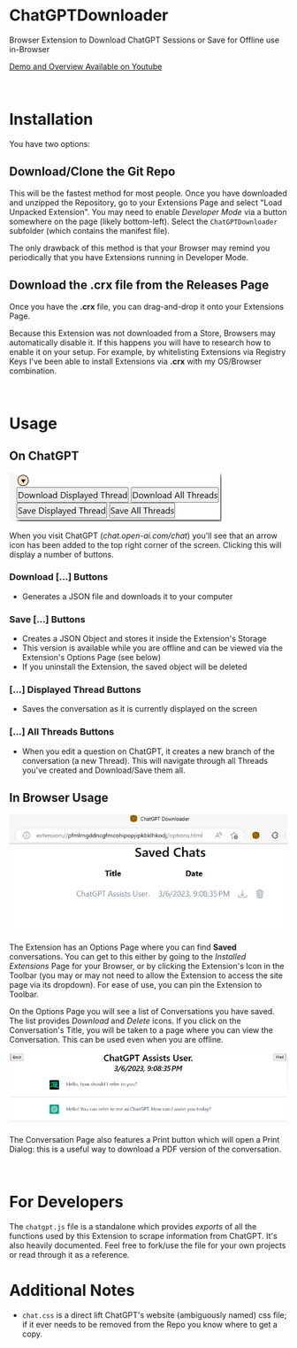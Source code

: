 # ChatGPTDownloader
 Browser Extension to Download ChatGPT Sessions or Save for Offline use in-Browser 

[Demo and Overview Available on Youtube](https://youtu.be/jEHCJhz4ed0)

&nbsp;
# Installation
You have two options:
## Download/Clone the Git Repo
This will be the fastest method for most people. Once you have downloaded and unzipped the Repository, go to your Extensions Page and select "Load Unpacked Extension". You may need to enable *Developer Mode* via a button somewhere on the page (likely bottom-left). Select the `ChatGPTDownloader` subfolder (which contains the manifest file).

The only drawback of this method is that your Browser may remind you periodically that you have Extensions running in Developer Mode.

## Download the **.crx** file from the Releases Page
Once you have the **.crx** file, you can drag-and-drop it onto your Extensions Page.

Because this Extension was not downloaded from a Store, Browsers may automatically disable it. If this happens you will have to research how to enable it on your setup. For example, by whitelisting Extensions via Registry Keys I've been able to install Extensions via **.crx** with my OS/Browser combination.

&nbsp;
# Usage
## On ChatGPT
<img src="images/chatgpt.png">

When you visit ChatGPT (*chat.open-ai.com/chat*) you'll see that an arrow icon has been added to the top right corner of the screen. Clicking this will display a number of buttons.
### Download [...] Buttons
* Generates a JSON file and downloads it to your computer
### Save [...] Buttons
* Creates a JSON Object and stores it inside the Extension's Storage
* This version is available while you are offline and can be viewed via the Extension's Options Page (see below)
* If you uninstall the Extension, the saved object will be deleted
### [...] Displayed Thread Buttons
* Saves the conversation as it is currently displayed on the screen
### [...] All Threads Buttons
* When you edit a question on ChatGPT, it creates a new branch of the conversation (a new Thread). This will navigate through all Threads you've created and Download/Save them all.

## In Browser Usage
<img src="images/options.png">

The Extension has an Options Page where you can find **Saved** conversations. You can get to this either by going to the *Installed Extensions* Page for your Browser, or by clicking the Extension's Icon in the Toolbar (you may or may not need to allow the Extension to access the site page via its dropdown). For ease of use, you can pin the Extension to Toolbar.

On the Options Page you will see a list of Conversations you have saved. The list provides *Download* and *Delete* icons. If you click on the Conversation's Title, you will be taken to a page where you can view the Conversation. This can be used even when you are offline.

<img src="images/chatlog.png">

The Conversation Page also features a Print button which will open a Print Dialog: this is a useful way to download a PDF version of the conversation.

&nbsp;
# For Developers
The `chatgpt.js` file is a standalone which provides *exports* of all the functions used by this Extension to scrape information from ChatGPT. It's also heavily documented. Feel free to fork/use the file for your own projects or read through it as a reference.

# Additional Notes
* `chat.css` is a direct lift ChatGPT's website (ambiguously named) css file; if it ever needs to be removed from the Repo you know where to get a copy.
